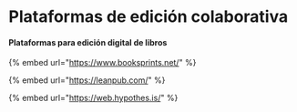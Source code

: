 # Plataformas de edición colaborativa

#### Plataformas para edición digital de libros

{% embed url="https://www.booksprints.net/" %}

{% embed url="https://leanpub.com/" %}

{% embed url="https://web.hypothes.is/" %}

